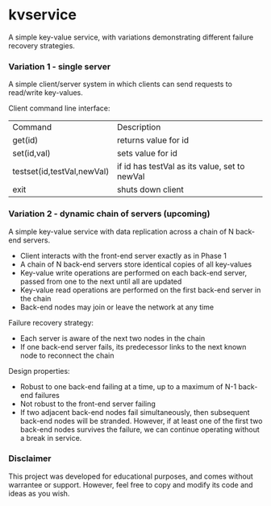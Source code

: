 # kvservice
A simple key-value service, with variations demonstrating different failure recovery strategies.

### Variation 1 - single server
A simple client/server system in which clients can send requests to read/write key-values.

Client command line interface:

<table>
  <td>Command</td><td>Description</td>
  <tr><td>get(id)</td><td>returns value for id</td></tr>
  <tr><td>set(id,val)</td><td>sets value for id</td></tr>
  <tr><td>testset(id,testVal,newVal)</td><td>if id has testVal as its value, set to newVal</td></tr>
  <tr><td>exit</td><td>shuts down client</td></tr>
</table>

### Variation 2 - dynamic chain of servers (upcoming)
A simple key-value service with data replication across a chain of N back-end servers.

- Client interacts with the front-end server exactly as in Phase 1
- A chain of N back-end servers store identical copies of all key-values
- Key-value write operations are performed on each back-end server, passed from one to the next until all are updated
- Key-value read operations are performed on the first back-end server in the chain
- Back-end nodes may join or leave the network at any time

Failure recovery strategy:

- Each server is aware of the next two nodes in the chain
- If one back-end server fails, its predecessor links to the next known node to reconnect the chain

Design properties:

- Robust to one back-end failing at a time, up to a maximum of N-1 back-end failures
- Not robust to the front-end server failing
- If two adjacent back-end nodes fail simultaneously, then subsequent back-end nodes will be stranded.  However, if at least one of the first two back-end nodes survives the failure, we can continue operating without a break in service.

### Disclaimer

This project was developed for educational purposes, and comes without warrantee or support.  However, feel free to copy and modify its code and ideas as you wish.
